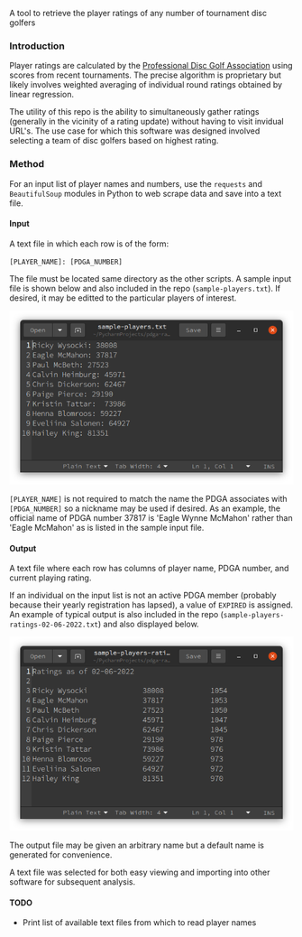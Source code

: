 
A tool to retrieve the player ratings of any number of tournament disc golfers


### Introduction


Player ratings are calculated by the [Professional Disc Golf Association](https://www.pdga.com) using scores from recent tournaments.
The precise algorithm is proprietary but likely involves weighted averaging of individual round ratings obtained by linear regression.

The utility of this repo is the ability to simultaneously gather ratings (generally in the vicinity of a rating update) without having to visit invidual URL's.
The use case for which this software was designed involved selecting a team of disc golfers based on highest rating.


### Method
For an input list of player names and numbers, use the `requests` and `BeautifulSoup` modules in Python to web scrape data and save into a text file.



#### Input

A text file in which each row is of the form:  

`[PLAYER_NAME]: [PDGA_NUMBER]`  

The file must be located same directory as the other scripts. 
A sample input file is shown below and also included in the repo (`sample-players.txt`).  If desired, it may be editted to the particular players of interest.

![input](./sample-players.png)

`[PLAYER_NAME]` is not required to match the name the PDGA associates with `[PDGA_NUMBER]` so a nickname may be used if desired.
As an example, the official name of PDGA number 37817 is 'Eagle Wynne McMahon' rather than 'Eagle McMahon' as is listed in the sample input file.





#### Output
A text file where each row has columns of player name, PDGA number, and current playing rating.

If an individual on the input list is not an active PDGA member (probably because their yearly registration has lapsed), a value of `EXPIRED` is assigned.
An example of typical output is also included in the repo (`sample-players-ratings-02-06-2022.txt`) and also displayed below.

![output](./sample-players-ratings-02-06-2022.png)

The output file may be given an arbitrary name but a default name is generated for convenience.


A text file was selected for both easy viewing and importing into other software for subsequent analysis.


#### TODO
* Print list of available text files from which to read player names
